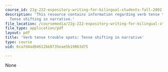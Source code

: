 ```yaml
---
course_id: 21g-222-expository-writing-for-bilingual-students-fall-2002
description: 'This resource contains information regarding verb tense trouble spots:
  Tense shifting in narrative.'
file_location: /coursemedia/21g-222-expository-writing-for-bilingual-students-fall-2002/6ca7d4ad04612bb8735eae5b19863d75_MIT21G_222F02_verb.pdf
file_type: application/pdf
layout: pdf
title: 'Verb tense trouble spots: Tense shifting in narrative'
type: course
uid: 6ca7d4ad04612bb8735eae5b19863d75

---
```

None